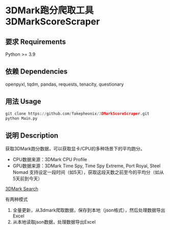 # 3DMark跑分爬取工具 3DMarkScoreScraper

## 要求 Requirements
Python >= 3.9

## 依赖 Dependencies
openpyxl, tqdm, pandas, requests, tenacity, questionary

## 用法 Usage
```python
git clone https://github.com/fakepheonix/3DMarkScoreScraper.git
python Main.py
```

## 说明 Description
获取3DMark跑分数据，可以获取显卡/CPU的多种场景下的平均跑分。
- CPU数据来源：3DMark CPU Profile
- GPU数据来源：3DMark Time Spy, Time Spy Extreme, Port Royal, Steel Nomad
支持设定一段时间（如5天），获取这段天数之前至今的平均分（如从5天前到今天）

[3DMark Search](https://www.3dmark.com/search?#advanced?test=spy%20P&cpuId=&gpuId=1509&gpuCount=1&gpuType=ALL&deviceType=ALL&storageModel=ALL&showRamDisks=false&memoryChannels=0&country=&scoreType=graphicsScore&hofMode=true&showInvalidResults=false&freeParams=&minGpuCoreClock=&maxGpuCoreClock=&minGpuMemClock=&maxGpuMemClock=&minCpuClock=&maxCpuClock=)

有两种模式
1. 全量更新，从3dmark爬取数据，保存到本地（json格式），然后处理数据导出Excel
2. 从本地读取json数据，处理数据导出Excel
